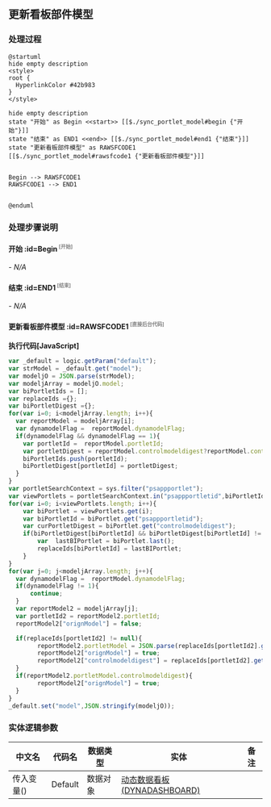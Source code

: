 ## 更新看板部件模型 <!-- {docsify-ignore-all} -->

   

### 处理过程

```plantuml
@startuml
hide empty description
<style>
root {
  HyperlinkColor #42b983
}
</style>

hide empty description
state "开始" as Begin <<start>> [[$./sync_portlet_model#begin {"开始"}]]
state "结束" as END1 <<end>> [[$./sync_portlet_model#end1 {"结束"}]]
state "更新看板部件模型" as RAWSFCODE1  [[$./sync_portlet_model#rawsfcode1 {"更新看板部件模型"}]]


Begin --> RAWSFCODE1
RAWSFCODE1 --> END1


@enduml
```


### 处理步骤说明

#### 开始 :id=Begin<sup class="footnote-symbol"> <font color=gray size=1>[开始]</font></sup>



*- N/A*
#### 结束 :id=END1<sup class="footnote-symbol"> <font color=gray size=1>[结束]</font></sup>



*- N/A*

#### 更新看板部件模型 :id=RAWSFCODE1<sup class="footnote-symbol"> <font color=gray size=1>[直接后台代码]</font></sup>



<p class="panel-title"><b>执行代码[JavaScript]</b></p>

```javascript
var _default = logic.getParam("default");
var strModel = _default.get("model");
var modeljO = JSON.parse(strModel);
var modeljArray = modeljO.model;
var biPortletIds = [];
var replaceIds ={};
var biPortletDigest ={};
for(var i=0; i<modeljArray.length; i++){
  var reportModel = modeljArray[i];
  var dynamodelFlag =  reportModel.dynamodelFlag;
  if(dynamodelFlag && dynamodelFlag == 1){
    var portletId =  reportModel.portletId;
    var portletDigest = reportModel.controlmodeldigest?reportModel.controlmodeldigest:"__needRefresh__";
    biPortletIds.push(portletId);
    biPortletDigest[portletId] = portletDigest;
  }
}
var portletSearchContext = sys.filter("psappportlet");
var viewPortlets = portletSearchContext.in("psappportletid",biPortletIds.join(",")).eq("pssysappid","plmweb").ne("dynamodelflag",0).pageable(0,200).select();
for(var i=0; i<viewPortlets.length; i++){
    var biPortlet = viewPortlets.get(i);
    var biPortletId = biPortlet.get("psappportletid");
    var curPortletDigest = biPortlet.get("controlmodeldigest");
    if(biPortletDigest[biPortletId] && biPortletDigest[biPortletId] != curPortletDigest){
        var  lastBIPortlet = biPortlet.last();
        replaceIds[biPortletId] = lastBIPortlet;
    }
}
for(var j=0; j<modeljArray.length; j++){
  var dynamodelFlag =  reportModel.dynamodelFlag;    
  if(dynamodelFlag != 1){
      continue;
  }
  var reportModel2 = modeljArray[j];
  var portletId2 = reportModel2.portletId;
  reportModel2["orignModel"] = false;

  if(replaceIds[portletId2] != null){
        reportModel2.portletModel = JSON.parse(replaceIds[portletId2].get("controlmodel"))
        reportModel2["orignModel"] = true;
        reportModel2["controlmodeldigest"] = replaceIds[portletId2].get("controlmodeldigest");
  }
  if(reportModel2.portletModel.controlmodeldigest){
        reportModel2["orignModel"] = true;
  }
}
_default.set("model",JSON.stringify(modeljO));
```



### 实体逻辑参数

|    中文名   |    代码名    |  数据类型    |  实体   |备注 |
| --------| --------| -------- | -------- | --------   |
|传入变量(<i class="fa fa-check"/></i>)|Default|数据对象|[动态数据看板(DYNADASHBOARD)](module/Base/dyna_dashboard.md)||
